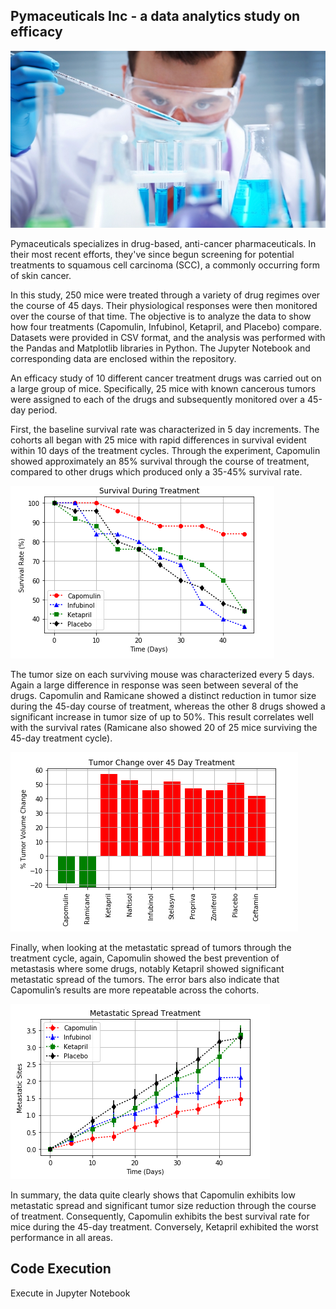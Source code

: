 ## Pymaceuticals Inc - a data analytics study on efficacy 

![Laboratory](images/Laboratory.jpg)

Pymaceuticals specializes in drug-based, anti-cancer pharmaceuticals. In their most recent efforts, they've since begun screening for potential treatments to squamous cell carcinoma (SCC), a commonly occurring form of skin cancer.

In this study, 250 mice were treated through a variety of drug regimes over the course of 45 days. Their physiological responses were then monitored over the course of that time. The objective is to analyze the data to show how four treatments (Capomulin, Infubinol, Ketapril, and Placebo) compare. Datasets were provided in CSV format, and the analysis was performed with the Pandas and Matplotlib libraries in Python. The Jupyter Notebook and corresponding data are enclosed within the repository.

An efficacy study of 10 different cancer treatment drugs was carried out on a large group of mice. Specifically, 25 mice with known cancerous tumors were assigned to each of the drugs and subsequently monitored over a 45-day period.

First, the baseline survival rate was characterized in 5 day increments. The cohorts all began with 25 mice with rapid differences in survival evident within 10 days of the treatment cycles. Through the experiment, Capomulin showed approximately an 85% survival through the course of treatment, compared to other drugs which produced only a 35-45% survival rate. 

 
![Survival](images/pymaceuticals_survival.png)

The tumor size on each surviving mouse was characterized every 5 days. Again a large difference in response was seen between several of the drugs. Capomulin and Ramicane showed a distinct reduction in tumor size during the 45-day course of treatment, whereas the other 8 drugs showed a significant increase in tumor size of up to 50%. This result correlates well with the survival rates (Ramicane also showed 20 of 25 mice surviving the 45-day treatment cycle).


![45Day](images/pymaceuticals_45day.png)

Finally, when looking at the metastatic spread of tumors through the treatment cycle, again, Capomulin showed the best prevention of metastasis where some drugs, notably Ketapril showed significant metastatic spread of the tumors. The error bars also indicate that Capomulin’s results are more repeatable across the cohorts.
 
 
![Metastasis](images/pymaceuticals_metastasis.png)

In summary, the data quite clearly shows that Capomulin exhibits low metastatic spread and significant tumor size reduction through the course of treatment. Consequently, Capomulin exhibits the best survival rate for mice during the 45-day treatment. Conversely, Ketapril exhibited the worst performance in all areas. 

## Code Execution 
Execute in Jupyter Notebook
